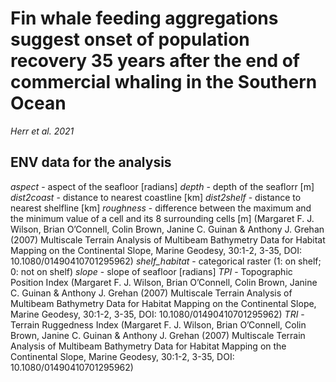 # Fin whale feeding aggregations suggest onset of population recovery 35 years after the end of commercial whaling in the Southern Ocean
*Herr et al. 2021*
## ENV data for the analysis
*aspect* - aspect of the seafloor [radians]
*depth* - depth of the seaflorr [m]
*dist2coast* - distance to nearest coastline [km]
*dist2shelf* - distance to nearest shelfline [km]
*roughness* -  difference between the maximum and the minimum value of a cell and its 8 surrounding cells [m] (Margaret F. J. Wilson, Brian O’Connell, Colin Brown, Janine C. Guinan & Anthony J. Grehan (2007) Multiscale Terrain Analysis of Multibeam Bathymetry Data for Habitat Mapping on the Continental Slope, Marine Geodesy, 30:1-2, 3-35, DOI: 10.1080/01490410701295962)
*shelf_habitat* - categorical raster (1: on shelf; 0: not on shelf)
*slope* - slope of seafloor [radians]
*TPI* - Topographic Position Index (Margaret F. J. Wilson, Brian O’Connell, Colin Brown, Janine C. Guinan & Anthony J. Grehan (2007) Multiscale Terrain Analysis of Multibeam Bathymetry Data for Habitat Mapping on the Continental Slope, Marine Geodesy, 30:1-2, 3-35, DOI: 10.1080/01490410701295962)
*TRI* - Terrain Ruggedness Index (Margaret F. J. Wilson, Brian O’Connell, Colin Brown, Janine C. Guinan & Anthony J. Grehan (2007) Multiscale Terrain Analysis of Multibeam Bathymetry Data for Habitat Mapping on the Continental Slope, Marine Geodesy, 30:1-2, 3-35, DOI: 10.1080/01490410701295962)
